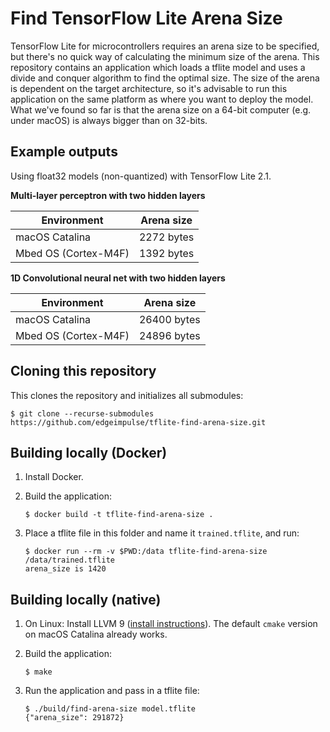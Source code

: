 # Find TensorFlow Lite Arena Size

TensorFlow Lite for microcontrollers requires an arena size to be specified, but there's no quick way of calculating the minimum size of the arena. This repository contains an application which loads a tflite model and uses a divide and conquer algorithm to find the optimal size. The size of the arena is dependent on the target architecture, so it's advisable to run this application on the same platform as where you want to deploy the model. What we've found so far is that the arena size on a 64-bit computer (e.g. under macOS) is always bigger than on 32-bits.

## Example outputs

Using float32 models (non-quantized) with TensorFlow Lite 2.1.

**Multi-layer perceptron with two hidden layers**

| Environment  | Arena size |
| ------------- | ------------- |
| macOS Catalina  | 2272 bytes  |
| Mbed OS (Cortex-M4F) | 1392 bytes |

**1D Convolutional neural net with two hidden layers**

| Environment  | Arena size |
| ------------- | ------------- |
| macOS Catalina  | 26400 bytes  |
| Mbed OS (Cortex-M4F) | 24896 bytes |

## Cloning this repository

This clones the repository and initializes all submodules:

```
$ git clone --recurse-submodules https://github.com/edgeimpulse/tflite-find-arena-size.git
```

## Building locally (Docker)

1. Install Docker.
1. Build the application:

    ```
    $ docker build -t tflite-find-arena-size .
    ```

1. Place a tflite file in this folder and name it `trained.tflite`, and run:

    ```
    $ docker run --rm -v $PWD:/data tflite-find-arena-size /data/trained.tflite
    arena_size is 1420
    ```

## Building locally (native)

1. On Linux: Install LLVM 9 ([install instructions](https://apt.llvm.org/)). The default `cmake` version on macOS Catalina already works.
1. Build the application:

    ```
    $ make
    ```

1. Run the application and pass in a tflite file:

    ```
    $ ./build/find-arena-size model.tflite
    {"arena_size": 291872}
    ```
